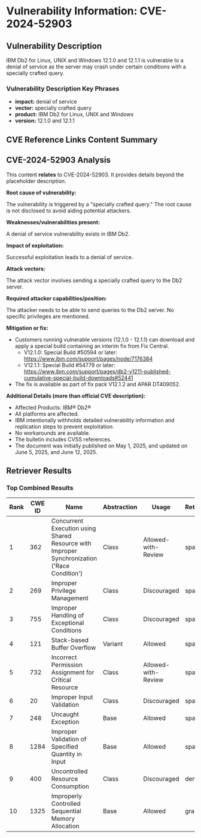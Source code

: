 # Vulnerability Information: CVE-2024-52903

## Vulnerability Description
IBM Db2 for Linux, UNIX and Windows 12.1.0 and 12.1.1 is vulnerable to a denial of service as the server may crash under certain conditions with a specially crafted query.

### Vulnerability Description Key Phrases
- **impact:** denial of service
- **vector:** specially crafted query
- **product:** IBM Db2 for Linux, UNIX and Windows
- **version:** 12.1.0 and 12.1.1

## CVE Reference Links Content Summary
## CVE-2024-52903 Analysis

This content **relates** to CVE-2024-52903. It provides details beyond the placeholder description.

**Root cause of vulnerability:**

The vulnerability is triggered by a "specially crafted query." The root cause is not disclosed to avoid aiding potential attackers.

**Weaknesses/vulnerabilities present:**

A denial of service vulnerability exists in IBM Db2.

**Impact of exploitation:**

Successful exploitation leads to a denial of service.

**Attack vectors:**

The attack vector involves sending a specially crafted query to the Db2 server.

**Required attacker capabilities/position:**

The attacker needs to be able to send queries to the Db2 server. No specific privileges are mentioned.

**Mitigation or fix:**

*   Customers running vulnerable versions (12.1.0 - 12.1.1) can download and apply a special build containing an interim fix from Fix Central.
    *   V12.1.0: Special Build #50594 or later: <https://www.ibm.com/support/pages/node/7176384>
    *   V12.1.1: Special Build #54779 or later: <https://www.ibm.com/support/pages/db2-v1211-published-cumulative-special-build-downloads#52441>
*   The fix is available as part of fix pack V12.1.2 and APAR DT409052.

**Additional Details (more than official CVE description):**

*   Affected Products: IBM® Db2®
*   All platforms are affected.
*   IBM intentionally withholds detailed vulnerability information and replication steps to prevent exploitation.
*   No workarounds are available.
*   The bulletin includes CVSS references.
*   The document was initially published on May 1, 2025, and updated on June 5, 2025, and June 12, 2025.

## Retriever Results

### Top Combined Results

| Rank | CWE ID | Name | Abstraction | Usage  | Retrievers | Individual Scores |
|------|--------|------|-------------|-------|------------|-------------------|
| 1 | 362 | Concurrent Execution using Shared Resource with Improper Synchronization ('Race Condition') | Class | Allowed-with-Review | sparse | 0.074 |
| 2 | 269 | Improper Privilege Management | Class | Discouraged | sparse | 0.072 |
| 3 | 755 | Improper Handling of Exceptional Conditions | Class | Discouraged | sparse | 0.070 |
| 4 | 121 | Stack-based Buffer Overflow | Variant | Allowed | sparse | 0.069 |
| 5 | 732 | Incorrect Permission Assignment for Critical Resource | Class | Allowed-with-Review | sparse | 0.069 |
| 6 | 20 | Improper Input Validation | Class | Discouraged | sparse | 0.068 |
| 7 | 248 | Uncaught Exception | Base | Allowed | sparse | 0.067 |
| 8 | 1284 | Improper Validation of Specified Quantity in Input | Base | Allowed | sparse | 0.067 |
| 9 | 400 | Uncontrolled Resource Consumption | Class | Discouraged | dense | 0.504 |
| 10 | 1325 | Improperly Controlled Sequential Memory Allocation | Base | Allowed | graph | 0.002 |

